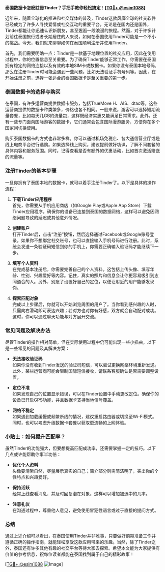 **泰国数据卡怎麽註冊Tinder？手把手教你轻松搞定！[[TG💪+ @esim1088](https://t.me/s/esim1088)]**

近年来，随着全球化的推进和社交媒体的普及，Tinder这款风靡全球的社交软件已经成为了许多人寻找爱情或社交互动的重要平台。无论是在国内还是国外，Tinder都能让你迅速认识新朋友，甚至邂逅一段浪漫的旅程。然而，对于许多计划前往泰国旅行或者长期居住的人来说，如何在泰国使用Tinder可能是一个不小的挑战。今天，我们就来聊聊如何在泰国顺利注册并使用Tinder。

首先，我们需要明确一点：Tinder是一款基于地理位置的社交应用，因此在使用过程中，你的位置信息至关重要。为了确保Tinder能够正常工作，你需要在泰国拥有稳定的网络连接以及有效的本地SIM卡或数据卡。如果你没有泰国本地号码，那么在注册Tinder时可能会遇到一些问题，比如无法验证手机号码等。因此，在开始注册之前，选择一张适合的泰国数据卡是至关重要的第一步。

### 泰国数据卡的选择与购买

在泰国，有许多运营商提供数据卡服务，包括TrueMove H、AIS、dtac等。这些运营商提供的数据卡种类繁多，价格也各不相同。一般来说，游客可以选择短期流量套餐，比如每天几GB的流量包，这样既经济实惠又能满足日常需求。此外，还有一些专门面向国际游客的数据卡，它们通常会包含国际漫游服务，方便你在多个国家间切换使用。

购买泰国数据卡的方式也非常多样。你可以通过机场免税店、各大通信营业厅或是线上电商平台进行选购。如果选择线上购买，建议提前做好功课，了解不同套餐的具体内容和服务范围。同时，记得查看是否有额外的优惠活动，比如首次激活赠送的流量等。

### 注册Tinder的基本步骤

一旦你拥有了泰国本地的数据卡，就可以着手注册Tinder了。以下是具体的操作流程：

1. **下载Tinder应用程序**  
   首先，你需要从手机应用商店（如Google Play或Apple App Store）下载Tinder应用程序。确保你的设备已连接到泰国的数据网络，这样可以避免因网络问题导致的延迟或其他意外情况。

2. **创建账户**  
   打开Tinder后，点击“注册”按钮，然后选择通过Facebook或Google账号登录。如果你不想绑定社交账号，也可以直接输入手机号码进行注册。此时，系统会发送一条验证码短信到你的手机上，你需要正确输入验证码才能继续下一步。

3. **填写个人资料**  
   在完成基本注册后，你需要完善自己的个人资料。这包括上传头像、填写年龄、性别、兴趣爱好等内容。记住，真实的照片和信息会让你更容易吸引到志同道合的人。另外，别忘了设置好自己的定位，以便让附近的用户能够发现你。

4. **探索匹配对象**  
   完成以上步骤后，你就可以开始浏览周围的用户了。当你看到感兴趣的人时，只需向右滑动即可表达兴趣；若对方也对你有好感，双方就会自动配对成功。这时，你可以通过聊天功能与对方展开交流。

### 常见问题及解决办法

尽管Tinder的操作相对简单，但在实际使用过程中仍可能出现一些小插曲。以下是一些常见的问题及其解决方案：

- **无法接收验证码**  
   如果你没有收到Tinder发送的验证码短信，可以尝试更换网络环境重新发送。此外，某些运营商可能会限制国际短信接收，请联系客服确认是否需要调整设置。

- **定位不准**  
   如果发现自己的位置显示错误，可以在Tinder设置中手动更改定位。确保你的设备已开启GPS功能，并且数据卡支持当地信号覆盖。

- **网络不稳定**  
   如果遇到加载缓慢或频繁断线的情况，建议重启路由器或切换至Wi-Fi模式。同时，也可以考虑升级数据卡套餐以获取更流畅的上网体验。

### 小贴士：如何提升匹配率？

虽然Tinder的功能强大，但要想提高匹配成功率，还需要掌握一定的技巧。以下几点或许能帮助你事半功倍：

- **优化个人资料**  
   头像要清晰自然，尽量展示真实的自己；简介部分则需简洁明了，突出你的个性特点和兴趣爱好。

- **保持活跃**  
   经常上线查看消息，并及时回复潜在对象，这样可以增加被选中的几率。

- **注意礼仪**  
   在沟通过程中，尊重他人意见，避免使用冒犯性语言或过于直接的提问方式。

### 总结

通过上述介绍可以看出，在泰国使用Tinder并非难事，只要做好前期准备工作并遵循正确的操作指南，就能轻松享受这款应用带来的乐趣。当然，除了Tinder之外，泰国还有许多其他有趣的社交平台等待大家去探索。希望本文能为大家提供有价值的参考信息，祝每位读者都能在泰国找到属于自己的精彩故事！

[[TG💪+ @esim1088](https://t.me/s/esim1088) ![Image](https://i.postimg.cc/4NQfJmqS/Snipaste-2025-05-13-00-14-12.png)]